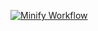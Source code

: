 [![Minify Workflow](https://github.com/StasonJatham/bearbot-web/actions/workflows/main.yml/badge.svg)](https://github.com/StasonJatham/bearbot-web/actions/workflows/main.yml)
